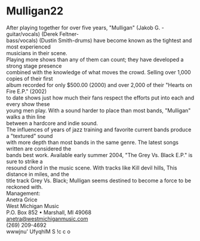 # Mulligan22

After playing together for over five years, "Mulligan" (Jakob G. -guitar/vocals) (Derek Feltner-  
bass/vocals) (Dustin Smith-drums) have become known as the tightest and most experienced  
musicians in their scene.  
Playing more shows than any of them can count; they have developed a strong stage presence  
combined with the knowledge of what moves the crowd. Selling over 1,000 copies of their first  
album recorded for only $500.00 (2000) and over 2,000 of their "Hearts on Fire E.P." (2002)  
to date shows just how much their fans respect the efforts put into each and every show these  
young men play. With a sound harder to place than most bands, "Mulligan" walks a thin line  
between a hardcore and indie sound.  
The influences of years of jazz training and favorite current bands produce a "textured" sound  
with more depth than most bands in the same genre. The latest songs written are considered the  
bands best work. Available early summer 2004, "The Grey Vs. Black E.P." is sure to strike a  
resound chord in the music scene. With tracks like Kill devil hills, This distance in miles, and the  
title track Grey Vs. Black; Mulligan seems destined to become a force to be reckoned with.  
Management:  
Anetra Grice  
West Michigan Music  
P.O. Box 852 • Marshall, Ml 49068  
anetra@westmichiganmusic.com  
(269) 209-4692  
wwwjnu' UfyqhlM S !c c o
